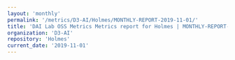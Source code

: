 ```yaml
---
layout: 'monthly'
permalink: '/metrics/D3-AI/Holmes/MONTHLY-REPORT-2019-11-01/'
title: 'DAI Lab OSS Metrics Metrics report for Holmes | MONTHLY-REPORT-2019-11-01'
organization: 'D3-AI'
repository: 'Holmes'
current_date: '2019-11-01'
---
```

